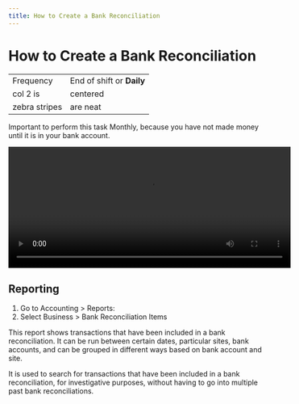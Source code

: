 ```yaml
---
title: How to Create a Bank Reconciliation
---
```


# How to Create a Bank Reconciliation

|               |                           |
| ------------- | ------------------------- |
| Frequency     | End of shift or **Daily** |
| col 2 is      | centered                  |
| zebra stripes | are neat                  |

Important to perform this task Monthly, because you have not made money until it is in your bank account.

<video width="560" height="240" controls>
  <source src="http://gensolve-docs.s3-ap-southeast-2.amazonaws.com/GPM/6.5/Videos/Accounting/How%20to%20Create%20a%20Manual%20Bank%20Reconciliation/How_to_Create_a_Manual_Bank_Reconciliation_UK.mp4" type="video/mp4">
  Your browser does not support the video tag.
</video>

## Reporting

1. Go to Accounting > Reports:
2. Select Business > Bank Reconciliation Items

This report shows transactions that have been included in a bank reconciliation. It can be run between certain dates, particular sites, bank accounts, and can be grouped in different ways based on bank account and site.

It is used to search for transactions that have been included in a bank reconciliation, for investigative purposes, without having to go into multiple past bank reconciliations.
